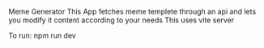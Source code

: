 Meme Generator 
This App fetches meme templete through an api and lets you modify it content according to your needs
This uses vite server

To run:
npm run dev
